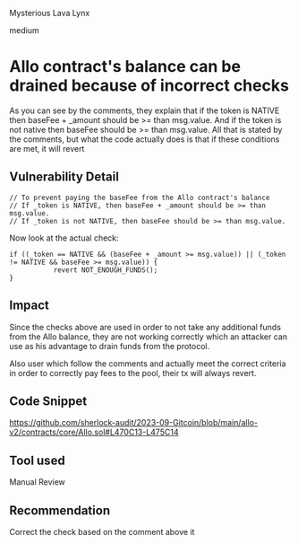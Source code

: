 Mysterious Lava Lynx

medium

# Allo contract's balance can be drained because of incorrect checks

As you can see by the comments, they explain that if the token is NATIVE then baseFee + _amount should be >= than msg.value. And if the token is not native then baseFee should be >= than msg.value. All that is stated by the comments, but what the code actually does is that if these conditions are met, it will revert


## Vulnerability Detail

```solidity
// To prevent paying the baseFee from the Allo contract's balance
// If _token is NATIVE, then baseFee + _amount should be >= than msg.value.
// If _token is not NATIVE, then baseFee should be >= than msg.value.
```
Now look at the actual check:

```solidity
if ((_token == NATIVE && (baseFee + _amount >= msg.value)) || (_token != NATIVE && baseFee >= msg.value)) {
           revert NOT_ENOUGH_FUNDS();
}
```


## Impact

Since the checks above are used in order to not take any additional funds from the Allo balance, they are not working correctly which an attacker can use as his advantage to drain funds from the protocol.

Also user which follow the comments and actually meet the correct criteria in order to correctly pay fees to the pool, their tx will always revert.


## Code Snippet

https://github.com/sherlock-audit/2023-09-Gitcoin/blob/main/allo-v2/contracts/core/Allo.sol#L470C13-L475C14

## Tool used

Manual Review

## Recommendation
Correct the check based on the comment above it